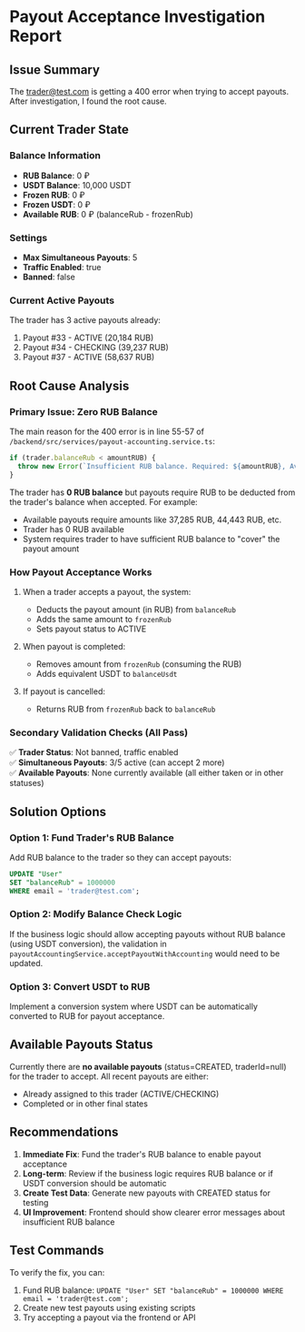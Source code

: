 # Payout Acceptance Investigation Report

## Issue Summary
The trader@test.com is getting a 400 error when trying to accept payouts. After investigation, I found the root cause.

## Current Trader State

### Balance Information
- **RUB Balance**: 0 ₽
- **USDT Balance**: 10,000 USDT
- **Frozen RUB**: 0 ₽
- **Frozen USDT**: 0 ₽
- **Available RUB**: 0 ₽ (balanceRub - frozenRub)

### Settings
- **Max Simultaneous Payouts**: 5
- **Traffic Enabled**: true
- **Banned**: false

### Current Active Payouts
The trader has 3 active payouts already:
1. Payout #33 - ACTIVE (20,184 RUB)
2. Payout #34 - CHECKING (39,237 RUB)  
3. Payout #37 - ACTIVE (58,637 RUB)

## Root Cause Analysis

### Primary Issue: Zero RUB Balance
The main reason for the 400 error is in line 55-57 of `/backend/src/services/payout-accounting.service.ts`:

```typescript
if (trader.balanceRub < amountRUB) {
  throw new Error(`Insufficient RUB balance. Required: ${amountRUB}, Available: ${trader.balanceRub}`);
}
```

The trader has **0 RUB balance** but payouts require RUB to be deducted from the trader's balance when accepted. For example:
- Available payouts require amounts like 37,285 RUB, 44,443 RUB, etc.
- Trader has 0 RUB available
- System requires trader to have sufficient RUB balance to "cover" the payout amount

### How Payout Acceptance Works
1. When a trader accepts a payout, the system:
   - Deducts the payout amount (in RUB) from `balanceRub`
   - Adds the same amount to `frozenRub`
   - Sets payout status to ACTIVE

2. When payout is completed:
   - Removes amount from `frozenRub` (consuming the RUB)
   - Adds equivalent USDT to `balanceUsdt`

3. If payout is cancelled:
   - Returns RUB from `frozenRub` back to `balanceRub`

### Secondary Validation Checks (All Pass)
✅ **Trader Status**: Not banned, traffic enabled  
✅ **Simultaneous Payouts**: 3/5 active (can accept 2 more)  
✅ **Available Payouts**: None currently available (all either taken or in other statuses)

## Solution Options

### Option 1: Fund Trader's RUB Balance
Add RUB balance to the trader so they can accept payouts:

```sql
UPDATE "User" 
SET "balanceRub" = 1000000 
WHERE email = 'trader@test.com';
```

### Option 2: Modify Balance Check Logic
If the business logic should allow accepting payouts without RUB balance (using USDT conversion), the validation in `payoutAccountingService.acceptPayoutWithAccounting` would need to be updated.

### Option 3: Convert USDT to RUB
Implement a conversion system where USDT can be automatically converted to RUB for payout acceptance.

## Available Payouts Status
Currently there are **no available payouts** (status=CREATED, traderId=null) for the trader to accept. All recent payouts are either:
- Already assigned to this trader (ACTIVE/CHECKING)
- Completed or in other final states

## Recommendations

1. **Immediate Fix**: Fund the trader's RUB balance to enable payout acceptance
2. **Long-term**: Review if the business logic requires RUB balance or if USDT conversion should be automatic
3. **Create Test Data**: Generate new payouts with CREATED status for testing
4. **UI Improvement**: Frontend should show clearer error messages about insufficient RUB balance

## Test Commands

To verify the fix, you can:
1. Fund RUB balance: `UPDATE "User" SET "balanceRub" = 1000000 WHERE email = 'trader@test.com';`
2. Create new test payouts using existing scripts
3. Try accepting a payout via the frontend or API